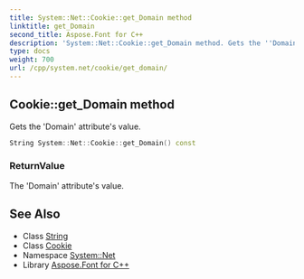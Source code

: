 ```yaml
---
title: System::Net::Cookie::get_Domain method
linktitle: get_Domain
second_title: Aspose.Font for C++
description: 'System::Net::Cookie::get_Domain method. Gets the ''Domain'' attribute''s value in C++.'
type: docs
weight: 700
url: /cpp/system.net/cookie/get_domain/
---
```

## Cookie::get_Domain method


Gets the 'Domain' attribute's value.

```cpp
String System::Net::Cookie::get_Domain() const
```


### ReturnValue

The 'Domain' attribute's value.

## See Also

* Class [String](../../../system/string/)
* Class [Cookie](../)
* Namespace [System::Net](../../)
* Library [Aspose.Font for C++](../../../)
